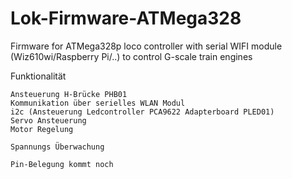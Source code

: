 # Lok-Firmware-ATMega328

Firmware for ATMega328p loco controller with serial WIFI module (Wiz610wi/Raspberry Pi/..) to control G-scale train engines

Funktionalität

    Ansteuerung H-Brücke PHB01
    Kommunikation über serielles WLAN Modul
    i2c (Ansteuerung Ledcontroller PCA9622 Adapterboard PLED01)
    Servo Ansteuerung
    Motor Regelung

    Spannungs Überwachung

    Pin-Belegung kommt noch

